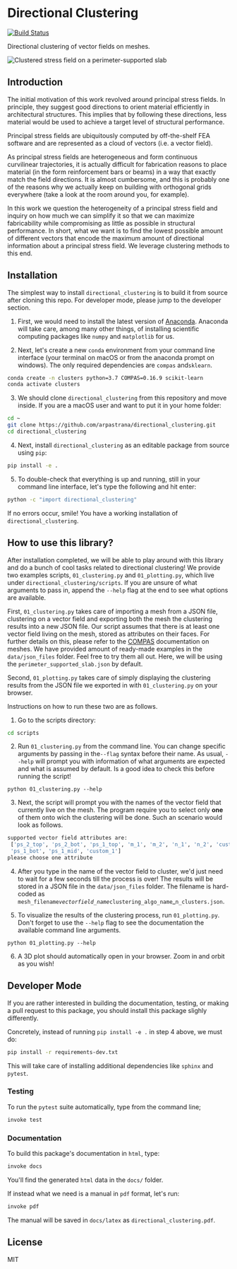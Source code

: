 # Directional Clustering

[![Build Status](https://www.travis-ci.com/arpastrana/directional_clustering.svg?branch=master)](https://www.travis-ci.com/arpastrana/directional_clustering)

Directional clustering of vector fields on meshes.

![Clustered stress field on a perimeter-supported slab](data/images/five_clusters.png)

## Introduction

The initial motivation of this work revolved around principal stress fields.
In principle, they suggest good directions to orient material efficiently in
architectural structures. This implies that by following these directions,
less material would be used to achieve a target level of structural performance.

Principal stress fields are ubiquitously computed by off-the-shelf FEA software
and are represented as a cloud of vectors (i.e. a vector field).

As principal stress fields are heterogeneous and form continuous curvilinear
trajectories, it is actually difficult for fabrication reasons to place material
(in the form reinforcement bars or beams) in a way that exactly match the field
directions. It is almost cumbersome, and this is probably one of the reasons why
we actually keep on building with orthogonal grids everywhere (take a look at
the room around you, for example).

In this work we question the heterogeneity of a principal stress field and
inquiry on how much we can simplify it so that we can maximize fabricability
while compromising as little as possible in structural performance. In short,
what we want is to find the lowest possible amount of different vectors that
encode the maximum amount of directional information about a principal stress
field. We leverage clustering methods to this end.

## Installation

The simplest way to install `directional_clustering` is to build it from source
after cloning this repo. For developer mode, please jump to the developer section.

1. First, we would need to install the latest version of
[Anaconda](https://www.continuum.io/). Anaconda will take care, among many other
things, of installing scientific computing packages like `numpy` and
`matplotlib` for us.

2. Next, let's create a new `conda` environment from your command line interface
(your terminal on macOS or from the anaconda prompt on windows).
The only required dependencies are `compas` and`sklearn`.

```bash
conda create -n clusters python=3.7 COMPAS=0.16.9 scikit-learn
conda activate clusters
```

3. We should clone `directional_clustering` from this repository and move inside.
If you are a macOS user and want to put it in your home folder:

```bash
cd ~
git clone https://github.com/arpastrana/directional_clustering.git
cd directional_clustering
```

4. Next, install `directional_clustering` as an editable package from source using `pip`:

```bash
pip install -e .
```

5. To double-check that everything is up and running, still in your command line
interface, let's type the following and hit enter:

```bash
python -c "import directional_clustering"
```

If no errors occur, smile! You have a working installation of
`directional_clustering`.

## How to use this library?

After installation completed, we will be able to play around with this library
and do a bunch of cool tasks related to directional clustering! We provide two
examples scripts, `01_clustering.py` and `01_plotting.py`, which live under 
`directional_clustering/scripts`. If you are unsure of what arguments to pass in,
append the `--help` flag at the end to see what options are available.

First, `01_clustering.py` takes care of importing a mesh from a JSON file,
clustering on a vector field and exporting both the mesh the clustering results
into a new JSON file. Our script assumes that there is at least one vector field 
living on the mesh, stored as attributes on their faces. For further details on this,
please refer to the [COMPAS](https://compas.dev/) documentation on meshes. We have
provided amount of ready-made examples in the `data/json_files` folder. Feel free
to try them all out. Here, we will be using the `perimeter_supported_slab.json` 
by default.

Second, `01_plotting.py` takes care of simply displaying the clustering results 
from the JSON file we exported in with `01_clustering.py` on your browser.

Instructions on how to run these two are as follows.

1. Go to the scripts directory:

```bash
cd scripts
```

2. Run `01_clustering.py` from the command line. You can change specific arguments
by passing in the`--flag` syntax before their name. As usual, `--help` will prompt 
you with information of what arguments are expected and what is assumed by default.
Is a good idea to check this before running the script!

```
python 01_clustering.py --help
```

3. Next, the script will prompt you with the names of the vector field that currently
live on the mesh. The program require you to select only **one** of them onto wich
the clustering will be done. Such an scenario would look as follows. 

```bash
supported vector field attributes are:
 ['ps_2_top', 'ps_2_bot', 'ps_1_top', 'm_1', 'm_2', 'n_1', 'n_2', 'custom_2', 'ps_2_mid', 
 'ps_1_bot', 'ps_1_mid', 'custom_1']
please choose one attribute
```

4. After you type in the name of the vector field to cluster, we'd just need to 
wait for a few seconds till the process is over! The results will be stored in a
JSON file in the `data/json_files` folder. The filename is hard-coded as 
`mesh_filename`_`vectorfield_name`_`clustering_algo_name`_`n_clusters.json`.

5. To visualize the results of the clustering process, run `01_plotting.py`.
Don't forget to use the `--help` flag to see the documentation the available 
command line arguments.

```
python 01_plotting.py --help
```

6. A 3D plot should automatically open in your browser. Zoom in and orbit as you wish!

## Developer Mode

If you are rather interested in building the documentation, testing, or making a
pull request to this package, you should install this package slighly differently.

Concretely, instead of running `pip install -e .` in step 4 above, we must do:

```bash
pip install -r requirements-dev.txt
```

This will take care of installing additional dependencies like `sphinx` and `pytest`.

### Testing

To run the `pytest` suite automatically, type from the command line;

```bash
invoke test
```

### Documentation

To build this package's documentation in `html`, type:


```bash
invoke docs
```

You'll find the generated `html` data in the `docs/` folder.

If instead what we need is a manual in `pdf` format, let's run:


```bash
invoke pdf
```

The manual will be saved in `docs/latex` as `directional_clustering.pdf`.

## License

MIT

